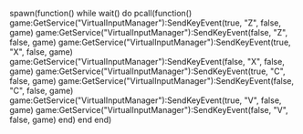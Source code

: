 spawn(function()
	while wait() do 
		pcall(function()
			game:GetService("VirtualInputManager"):SendKeyEvent(true, "Z", false, game)
      game:GetService("VirtualInputManager"):SendKeyEvent(false, "Z", false, game)
      game:GetService("VirtualInputManager"):SendKeyEvent(true, "X", false, game)
      game:GetService("VirtualInputManager"):SendKeyEvent(false, "X", false, game)
      game:GetService("VirtualInputManager"):SendKeyEvent(true, "C", false, game)
      game:GetService("VirtualInputManager"):SendKeyEvent(false, "C", false, game)
      game:GetService("VirtualInputManager"):SendKeyEvent(true, "V", false, game)
      game:GetService("VirtualInputManager"):SendKeyEvent(false, "V", false, game)
		end)
	end
end)
